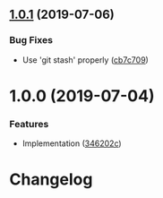 ## [1.0.1](https://github.com/mob-sakai/git-snapshot/compare/1.0.0...1.0.1) (2019-07-06)


### Bug Fixes

* Use 'git stash' properly ([cb7c709](https://github.com/mob-sakai/git-snapshot/commit/cb7c709))

# 1.0.0 (2019-07-04)


### Features

* Implementation ([346202c](https://github.com/mob-sakai/git-snapshot/commit/346202c))

# Changelog
